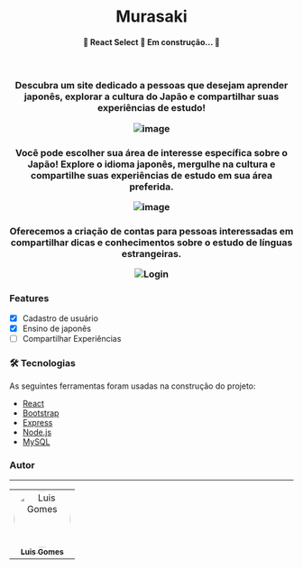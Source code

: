 <h1 align="center">Murasaki 

<h4 align="center"> 
	🚧  React Select 🚀 Em construção...  🚧
</h4></h1>
<br >

<h3 align="center">Descubra um site dedicado a pessoas que desejam aprender japonês, explorar a cultura do Japão e compartilhar suas experiências de estudo!</p>

![image](https://github.com/luisgomes2002/siteReact/assets/85139913/71b208ad-3da4-454a-ac56-cb42e27c7942)

<h3 align="center">Você pode escolher sua área de interesse específica sobre o Japão! Explore o idioma japonês, mergulhe na cultura e compartilhe suas experiências de estudo em sua área preferida.</p>

![image](https://github.com/luisgomes2002/siteReact/assets/85139913/e886a6d6-93cd-4a16-aded-749de8b8af90)

<h3 align="center">Oferecemos a criação de contas para pessoas interessadas em compartilhar dicas e conhecimentos sobre o estudo de línguas estrangeiras.</p>

![Login](https://github.com/luisgomes2002/siteReact/assets/85139913/c821d68d-7797-4161-943e-f55cab65aab9)

### Features

- [x] Cadastro de usuário
- [x] Ensino de japonês
- [ ] Compartilhar Experiências

### 🛠 Tecnologias

As seguintes ferramentas foram usadas na construção do projeto:

- [React](https://pt-br.reactjs.org/) 
- [Bootstrap](https://react-bootstrap.github.io/)
- [Express](https://expressjs.com/pt-br/)
- [Node.js](https://nodejs.org/en/)
- [MySQL](https://www.mysql.com/)

### Autor
---

<table>
  <tr>
    <td align="center"><a href="https://github.com/luisgomes2002"><img style="border-radius: 50%;" src="https://avatars.githubusercontent.com/u/85139913?s=400&u=dfb331bb748127e09f58bc7031faf0378984203e&v=4" width="100px;" alt="Luis Gomes"/><br /><sub><b>Luis Gomes</b></sub></a><br /></td>

</table>
